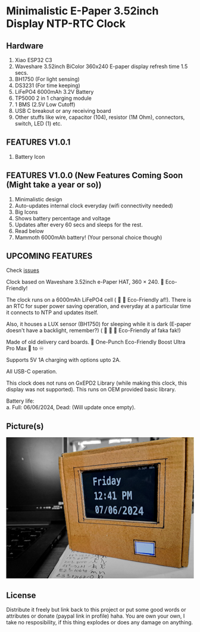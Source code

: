 
# Minimalistic E-Paper 3.52inch Display NTP-RTC Clock

## Hardware
1. Xiao ESP32 C3
2. Waveshare 3.52inch BiColor 360x240 E-paper display refresh time 1.5 secs.
3. BH1750 (For light sensing)
4. DS3231 (For time keeping)
5. LiFePO4 6000mAh 3.2V Battery
6. TP5000 2 in 1 charging module
7. 1 BMS (2.5V Low Cutoff)
8. USB C breakout or any receiving board
9. Other stuffs like wire, capacitor (104), resistor (1M Ohm), connectors, switch, LED (1) etc.

## FEATURES V1.0.1 
1. Battery Icon

## FEATURES V1.0.0 (New Features Coming Soon (Might take a year or so))
1. Minimalistic design
2. Auto-updates internal clock everyday (wifi connectivity needed)
3. Big Icons
4. Shows battery percentage and voltage
5. Updates after every 60 secs and sleeps for the rest.
6. Read below
7. Mammoth 6000mAh battery! (Your personal choice though)
   
## UPCOMING FEATURES
Check [issues](https://github.com/KamadoTanjiro-beep/E-Paper-Display-NTP-Clock/issues)
   
Clock based on Waveshare 3.52inch e-Paper HAT, 360 × 240. :leaves: Eco-Friendly!

The clock runs on a 6000mAh LiFePO4 cell ( :leaves: :leaves: Eco-Friendly af!). There is an RTC for super power saving operation, and everyday at a particular time it connects to NTP and updates itself. 

Also, it houses a LUX sensor (BH1750) for sleeping while it is dark (E-paper doesn't have a backlight, remember?) ( :leaves: :leaves: :leaves: Eco-Friendly af faka fak!)

Made of old delivery card boards. :exploding_head: One-Punch Eco-Friendly Boost Ultra Pro Max :leaves: to :infinity:

Supports 5V 1A charging with options upto 2A.

All USB-C operation.

This clock does not runs on GxEPD2 Library (while making this clock, this display was not supported). This runs on OEM provided basic library.

Battery life: <br>
a. Full: 06/06/2024, Dead: (Will update once empty).

## Picture(s)

![Clock](https://github.com/KamadoTanjiro-beep/E-Paper-Display-NTP-Clock/blob/main/src/epdClock.jpg)


## License

Distribute it freely but link back to this project or put some good words or attributes or donate (paypal link in profile) haha. You are own your own, I take no resposibility, if this thing explodes or does any damage on anything.

